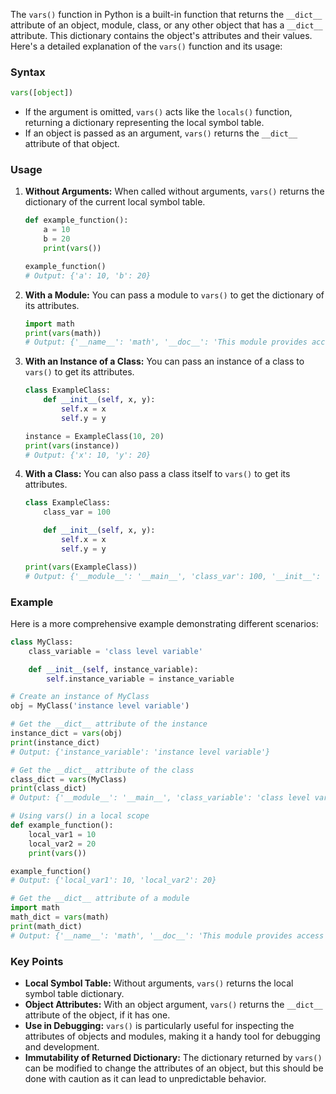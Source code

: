 The `vars()` function in Python is a built-in function that returns the `__dict__` attribute of an object, module, class, or any other object that has a `__dict__` attribute. This dictionary contains the object's attributes and their values. Here's a detailed explanation of the `vars()` function and its usage:

### Syntax
```python
vars([object])
```

- If the argument is omitted, `vars()` acts like the `locals()` function, returning a dictionary representing the local symbol table.
- If an object is passed as an argument, `vars()` returns the `__dict__` attribute of that object.

### Usage

1. **Without Arguments:**
   When called without arguments, `vars()` returns the dictionary of the current local symbol table.
   ```python
   def example_function():
       a = 10
       b = 20
       print(vars())

   example_function()
   # Output: {'a': 10, 'b': 20}
   ```

2. **With a Module:**
   You can pass a module to `vars()` to get the dictionary of its attributes.
   ```python
   import math
   print(vars(math))
   # Output: {'__name__': 'math', '__doc__': 'This module provides access to the mathematical functions for floating-point numbers.', ...}
   ```

3. **With an Instance of a Class:**
   You can pass an instance of a class to `vars()` to get its attributes.
   ```python
   class ExampleClass:
       def __init__(self, x, y):
           self.x = x
           self.y = y

   instance = ExampleClass(10, 20)
   print(vars(instance))
   # Output: {'x': 10, 'y': 20}
   ```

4. **With a Class:**
   You can also pass a class itself to `vars()` to get its attributes.
   ```python
   class ExampleClass:
       class_var = 100

       def __init__(self, x, y):
           self.x = x
           self.y = y

   print(vars(ExampleClass))
   # Output: {'__module__': '__main__', 'class_var': 100, '__init__': <function ExampleClass.__init__ at 0x...>, ...}
   ```

### Example

Here is a more comprehensive example demonstrating different scenarios:
```python
class MyClass:
    class_variable = 'class level variable'

    def __init__(self, instance_variable):
        self.instance_variable = instance_variable

# Create an instance of MyClass
obj = MyClass('instance level variable')

# Get the __dict__ attribute of the instance
instance_dict = vars(obj)
print(instance_dict)
# Output: {'instance_variable': 'instance level variable'}

# Get the __dict__ attribute of the class
class_dict = vars(MyClass)
print(class_dict)
# Output: {'__module__': '__main__', 'class_variable': 'class level variable', '__init__': <function MyClass.__init__ at 0x...>, ...}

# Using vars() in a local scope
def example_function():
    local_var1 = 10
    local_var2 = 20
    print(vars())

example_function()
# Output: {'local_var1': 10, 'local_var2': 20}

# Get the __dict__ attribute of a module
import math
math_dict = vars(math)
print(math_dict)
# Output: {'__name__': 'math', '__doc__': 'This module provides access to the mathematical functions for floating-point numbers.', ...}
```

### Key Points

- **Local Symbol Table:** Without arguments, `vars()` returns the local symbol table dictionary.
- **Object Attributes:** With an object argument, `vars()` returns the `__dict__` attribute of the object, if it has one.
- **Use in Debugging:** `vars()` is particularly useful for inspecting the attributes of objects and modules, making it a handy tool for debugging and development.
- **Immutability of Returned Dictionary:** The dictionary returned by `vars()` can be modified to change the attributes of an object, but this should be done with caution as it can lead to unpredictable behavior.